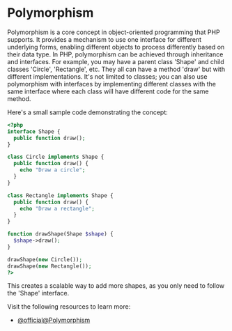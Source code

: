 # Polymorphism

Polymorphism is a core concept in object-oriented programming that PHP supports. It provides a mechanism to use one interface for different underlying forms, enabling different objects to process differently based on their data type. In PHP, polymorphism can be achieved through inheritance and interfaces. For example, you may have a parent class 'Shape' and child classes 'Circle', 'Rectangle', etc. They all can have a method 'draw' but with different implementations. It's not limited to classes; you can also use polymorphism with interfaces by implementing different classes with the same interface where each class will have different code for the same method. 

Here's a small sample code demonstrating the concept:

```php
<?php
interface Shape {
  public function draw();
}

class Circle implements Shape {
  public function draw() {
    echo "Draw a circle";
  }
}

class Rectangle implements Shape {
  public function draw() {
    echo "Draw a rectangle";
  }
}

function drawShape(Shape $shape) {
  $shape->draw();
}

drawShape(new Circle());  
drawShape(new Rectangle()); 
?>
```

This creates a scalable way to add more shapes, as you only need to follow the 'Shape' interface.

Visit the following resources to learn more:

- [@official@Polymorphism](https://www.php.net/manual/en/language.oop5.polymorphism.php)
